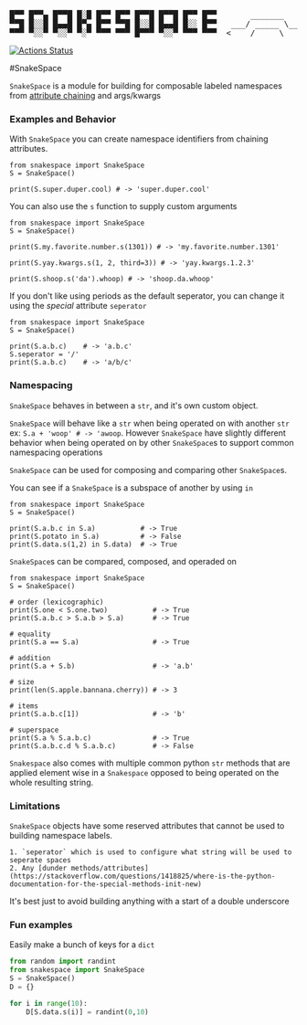 <pre>
                                                              __
█▀▀ █▀▀▄ █▀▀█ █░█ █▀▀ █▀▀ █▀▀█ █▀▀█ █▀▀ █▀▀       _______    /*_>-<
▀▀█ █░░█ █▄▄█ █▀▄ █▀▀ ▀▀█ █░░█ █▄▄█ █░░ █▀▀   ___/ _____ \__/ /
▀▀▀ ▀░░▀ ▀░░▀ ▀░▀ ▀▀▀ ▀▀▀ █▀▀▀ ▀░░▀ ▀▀▀ ▀▀▀  <____/     \____/
</pre>

[![Actions Status](https://github.com/cmrfrd/SnakeSpace/workflows/pypi/badge.svg)](https://github.com/cmrfrd/SnakeSpace/actions)

#SnakeSpace

`SnakeSpace` is a module for building for composable labeled namespaces from [attribute chaining](https://en.wikipedia.org/wiki/Method_chaining) and args/kwargs

### Examples and Behavior

With `SnakeSpace` you can create namespace identifiers from chaining attributes.

``` text
from snakespace import SnakeSpace
S = SnakeSpace()

print(S.super.duper.cool) # -> 'super.duper.cool'
```

You can also use the `s` function to supply custom arguments

``` text
from snakespace import SnakeSpace
S = SnakeSpace()

print(S.my.favorite.number.s(1301)) # -> 'my.favorite.number.1301'

print(S.yay.kwargs.s(1, 2, third=3)) # -> 'yay.kwargs.1.2.3'

print(S.shoop.s('da').whoop) # -> 'shoop.da.whoop'
```

If you don't like using periods as the default seperator, you can change it using the *special* attribute `seperator`

``` text
from snakespace import SnakeSpace
S = SnakeSpace()

print(S.a.b.c)    # -> 'a.b.c'
S.seperator = '/'
print(S.a.b.c)    # -> 'a/b/c'
```

### Namespacing

`SnakeSpace` behaves in between a `str`, and it's own custom object.

`SnakeSpace` will behave like a `str` when being operated on with another `str` ex: `S.a + 'woop' # -> 'awoop`. However `SnakeSpace` have slightly different behavior when being operated on by other `SnakeSpace`s to support common namespacing operations

`SnakeSpace` can be used for composing and comparing other `SnakeSpace`s.

You can see if a `SnakeSpace` is a subspace of another by using `in`

``` text
from snakespace import SnakeSpace
S = SnakeSpace()

print(S.a.b.c in S.a)           # -> True
print(S.potato in S.a)          # -> False
print(S.data.s(1,2) in S.data)  # -> True
```

`SnakeSpace`s can be compared, composed, and operaded on

``` text
from snakespace import SnakeSpace
S = SnakeSpace()

# order (lexicographic)
print(S.one < S.one.two)           # -> True
print(S.a.b.c > S.a.b > S.a)       # -> True

# equality
print(S.a == S.a)                  # -> True

# addition
print(S.a + S.b)                   # -> 'a.b'

# size
print(len(S.apple.bannana.cherry)) # -> 3

# items
print(S.a.b.c[1])                  # -> 'b'

# superspace
print(S.a % S.a.b.c)               # -> True
print(S.a.b.c.d % S.a.b.c)         # -> False
```

`Snakespace` also comes with multiple common python `str` methods that are applied element wise in a `Snakespace` opposed to being operated on the whole resulting string.

### Limitations

`SnakeSpace` objects have some reserved attributes that cannot be used to building namespace labels.

    1. `seperator` which is used to configure what string will be used to seperate spaces
    2. Any [dunder methods/attributes](https://stackoverflow.com/questions/1418825/where-is-the-python-documentation-for-the-special-methods-init-new)

It's best just to avoid building anything with a start of a double underscore

### Fun examples

Easily make a bunch of keys for a `dict`

``` python
from random import randint
from snakespace import SnakeSpace
S = SnakeSpace()
D = {}

for i in range(10):
    D[S.data.s(i)] = randint(0,10)


```
